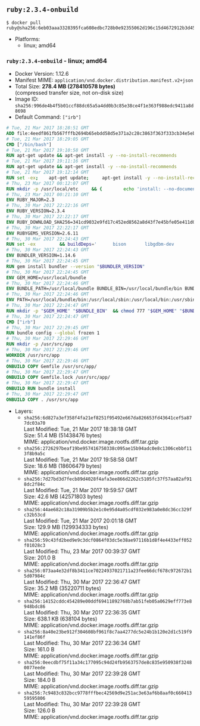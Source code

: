 ## `ruby:2.3.4-onbuild`

```console
$ docker pull ruby@sha256:6eb03aaa3328395fca608edbc728b0e92355062d196c15d4672912b3d45d6ef3
```

-	Platforms:
	-	linux; amd64

### `ruby:2.3.4-onbuild` - linux; amd64

-	Docker Version: 1.12.6
-	Manifest MIME: `application/vnd.docker.distribution.manifest.v2+json`
-	Total Size: **278.4 MB (278410578 bytes)**  
	(compressed transfer size, not on-disk size)
-	Image ID: `sha256:996de4b4f5b01ccf88dc65a5a4dd0b3c85e38ce4f1e363f988edc9411a8d8698`
-	Default Command: `["irb"]`

```dockerfile
# Tue, 21 Mar 2017 18:28:51 GMT
ADD file:4eedf861fb567fffb2694b65ebdd58d5e371a2c28c3863f363f333cb34e5eb7b in / 
# Tue, 21 Mar 2017 18:29:05 GMT
CMD ["/bin/bash"]
# Tue, 21 Mar 2017 19:10:58 GMT
RUN apt-get update && apt-get install -y --no-install-recommends 		ca-certificates 		curl 		wget 	&& rm -rf /var/lib/apt/lists/*
# Tue, 21 Mar 2017 19:11:16 GMT
RUN apt-get update && apt-get install -y --no-install-recommends 		bzr 		git 		mercurial 		openssh-client 		subversion 				procps 	&& rm -rf /var/lib/apt/lists/*
# Tue, 21 Mar 2017 19:12:14 GMT
RUN set -ex; 	apt-get update; 	apt-get install -y --no-install-recommends 		autoconf 		automake 		bzip2 		file 		g++ 		gcc 		imagemagick 		libbz2-dev 		libc6-dev 		libcurl4-openssl-dev 		libdb-dev 		libevent-dev 		libffi-dev 		libgdbm-dev 		libgeoip-dev 		libglib2.0-dev 		libjpeg-dev 		libkrb5-dev 		liblzma-dev 		libmagickcore-dev 		libmagickwand-dev 		libncurses-dev 		libpng-dev 		libpq-dev 		libreadline-dev 		libsqlite3-dev 		libssl-dev 		libtool 		libwebp-dev 		libxml2-dev 		libxslt-dev 		libyaml-dev 		make 		patch 		xz-utils 		zlib1g-dev 				$( 			if apt-cache show 'default-libmysqlclient-dev' 2>/dev/null | grep -q '^Version:'; then 				echo 'default-libmysqlclient-dev'; 			else 				echo 'libmysqlclient-dev'; 			fi 		) 	; 	rm -rf /var/lib/apt/lists/*
# Thu, 23 Mar 2017 00:12:07 GMT
RUN mkdir -p /usr/local/etc 	&& { 		echo 'install: --no-document'; 		echo 'update: --no-document'; 	} >> /usr/local/etc/gemrc
# Thu, 23 Mar 2017 00:21:10 GMT
ENV RUBY_MAJOR=2.3
# Thu, 30 Mar 2017 22:22:16 GMT
ENV RUBY_VERSION=2.3.4
# Thu, 30 Mar 2017 22:22:17 GMT
ENV RUBY_DOWNLOAD_SHA256=341cd9032e9fd17c452ed8562a8d43f7e45bfe05e411d0d7d627751dd82c578c
# Thu, 30 Mar 2017 22:22:17 GMT
ENV RUBYGEMS_VERSION=2.6.11
# Thu, 30 Mar 2017 22:24:43 GMT
RUN set -ex 		&& buildDeps=' 		bison 		libgdbm-dev 		ruby 	' 	&& apt-get update 	&& apt-get install -y --no-install-recommends $buildDeps 	&& rm -rf /var/lib/apt/lists/* 		&& wget -O ruby.tar.xz "https://cache.ruby-lang.org/pub/ruby/${RUBY_MAJOR%-rc}/ruby-$RUBY_VERSION.tar.xz" 	&& echo "$RUBY_DOWNLOAD_SHA256 *ruby.tar.xz" | sha256sum -c - 		&& mkdir -p /usr/src/ruby 	&& tar -xJf ruby.tar.xz -C /usr/src/ruby --strip-components=1 	&& rm ruby.tar.xz 		&& cd /usr/src/ruby 		&& { 		echo '#define ENABLE_PATH_CHECK 0'; 		echo; 		cat file.c; 	} > file.c.new 	&& mv file.c.new file.c 		&& autoconf 	&& ./configure --disable-install-doc --enable-shared 	&& make -j"$(nproc)" 	&& make install 		&& apt-get purge -y --auto-remove $buildDeps 	&& cd / 	&& rm -r /usr/src/ruby 		&& gem update --system "$RUBYGEMS_VERSION"
# Thu, 30 Mar 2017 22:24:43 GMT
ENV BUNDLER_VERSION=1.14.6
# Thu, 30 Mar 2017 22:24:45 GMT
RUN gem install bundler --version "$BUNDLER_VERSION"
# Thu, 30 Mar 2017 22:24:45 GMT
ENV GEM_HOME=/usr/local/bundle
# Thu, 30 Mar 2017 22:24:46 GMT
ENV BUNDLE_PATH=/usr/local/bundle BUNDLE_BIN=/usr/local/bundle/bin BUNDLE_SILENCE_ROOT_WARNING=1 BUNDLE_APP_CONFIG=/usr/local/bundle
# Thu, 30 Mar 2017 22:24:46 GMT
ENV PATH=/usr/local/bundle/bin:/usr/local/sbin:/usr/local/bin:/usr/sbin:/usr/bin:/sbin:/bin
# Thu, 30 Mar 2017 22:24:47 GMT
RUN mkdir -p "$GEM_HOME" "$BUNDLE_BIN" 	&& chmod 777 "$GEM_HOME" "$BUNDLE_BIN"
# Thu, 30 Mar 2017 22:24:47 GMT
CMD ["irb"]
# Thu, 30 Mar 2017 22:29:45 GMT
RUN bundle config --global frozen 1
# Thu, 30 Mar 2017 22:29:46 GMT
RUN mkdir -p /usr/src/app
# Thu, 30 Mar 2017 22:29:46 GMT
WORKDIR /usr/src/app
# Thu, 30 Mar 2017 22:29:46 GMT
ONBUILD COPY Gemfile /usr/src/app/
# Thu, 30 Mar 2017 22:29:47 GMT
ONBUILD COPY Gemfile.lock /usr/src/app/
# Thu, 30 Mar 2017 22:29:47 GMT
ONBUILD RUN bundle install
# Thu, 30 Mar 2017 22:29:47 GMT
ONBUILD COPY . /usr/src/app
```

-	Layers:
	-	`sha256:6d827a3ef358f4fa21ef8251f95492e667da826653fd43641cef5a877dc03a70`  
		Last Modified: Tue, 21 Mar 2017 18:38:18 GMT  
		Size: 51.4 MB (51438476 bytes)  
		MIME: application/vnd.docker.image.rootfs.diff.tar.gzip
	-	`sha256:2726297beaf19be957416750338c095ae15b94adc0e8c1306cebbf113f8b9a5c`  
		Last Modified: Tue, 21 Mar 2017 19:58:58 GMT  
		Size: 18.6 MB (18606479 bytes)  
		MIME: application/vnd.docker.image.rootfs.diff.tar.gzip
	-	`sha256:7d27bd3d7fecb89d4028f4afa3ee866d2262c5105fc37f57aa82af918dc2f84c`  
		Last Modified: Tue, 21 Mar 2017 19:59:57 GMT  
		Size: 42.6 MB (42571803 bytes)  
		MIME: application/vnd.docker.image.rootfs.diff.tar.gzip
	-	`sha256:44ae682c18a31909b5b2e1c0e95d4a05cdf032e983a0e8dc36cc329fc32b53cd`  
		Last Modified: Tue, 21 Mar 2017 20:01:18 GMT  
		Size: 129.9 MB (129934333 bytes)  
		MIME: application/vnd.docker.image.rootfs.diff.tar.gzip
	-	`sha256:59c43fd2bed9e9c3dcf0864f03dc5e38ae97116b1d8f4e4433eff052f01028c3`  
		Last Modified: Thu, 23 Mar 2017 00:39:37 GMT  
		Size: 201.0 B  
		MIME: application/vnd.docker.image.rootfs.diff.tar.gzip
	-	`sha256:073aa4e32df8b3411ce70224937021711a23fee66dcf678c972672b15d07984c`  
		Last Modified: Thu, 30 Mar 2017 22:36:47 GMT  
		Size: 35.2 MB (35220711 bytes)  
		MIME: application/vnd.docker.image.rootfs.diff.tar.gzip
	-	`sha256:14152cddc454289e00ddf69411892768b7ab51feb05a0629eff773e8948bdc86`  
		Last Modified: Thu, 30 Mar 2017 22:36:35 GMT  
		Size: 638.1 KB (638104 bytes)  
		MIME: application/vnd.docker.image.rootfs.diff.tar.gzip
	-	`sha256:8a40e23be912f304608bf961f8c7aa4277dc5e24b1b120e2d1c519f9141ef86f`  
		Last Modified: Thu, 30 Mar 2017 22:36:34 GMT  
		Size: 161.0 B  
		MIME: application/vnd.docker.image.rootfs.diff.tar.gzip
	-	`sha256:0eecdbf75f11a34c177095c94d24fb9563757de8c835e950938f32480077eede`  
		Last Modified: Thu, 30 Mar 2017 22:39:28 GMT  
		Size: 184.0 B  
		MIME: application/vnd.docker.image.rootfs.diff.tar.gzip
	-	`sha256:7c9483c832bcc9778fffbec42569d9e251ac3e63af6b8aaf0c66041359595806`  
		Last Modified: Thu, 30 Mar 2017 22:39:28 GMT  
		Size: 126.0 B  
		MIME: application/vnd.docker.image.rootfs.diff.tar.gzip
